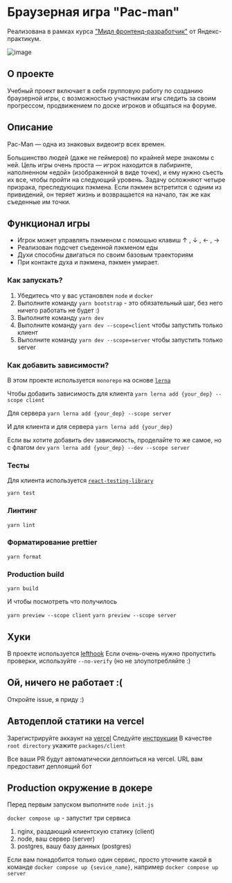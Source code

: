 # Браузерная игра "Pac-man"
Реализована в рамках курса ["Мидл фронтенд-разработчик"](https://practicum.yandex.ru/middle-frontend/) от Яндекс-практикум.

![image](https://github.com/ivanK333/pac-man/assets/108727043/9162237a-0dc5-4f85-aaff-fdabfaf63049)

## О проекте 
Учебный проект включает в себя групповую работу по созданию браузерной игры, с возможностью участникам игы следить за своим прогрессом, продвижением по доске игроков и общаться на форуме. 

## Описание 
Pac-Man — одна из знаковых видеоигр всех времен.

Большинство людей (даже не геймеров) по крайней мере знакомы с ней. Цель игры очень проста — игрок находится в лабиринте, наполненном «едой» (изображенной в виде точек), и ему нужно съесть их все, чтобы пройти на следующий уровень. Задачу осложняют четыре призрака, преследующих пэкмена. Если пэкмен встретится с одним из привидений, он теряет жизнь и возвращается на начало, так же как съеденные им точки.

## Функционал игры
- Игрок может управлять пэкменом с помошью клавиш ↑ , ↓ , ← , →
- Реализован подсчет съеденной пэкменом еды
- Духи способны двигаться по своим базовым траекториям
- При контакте духа и пэкмена, пэкмен умирает.
  
### Как запускать?

1. Убедитесь что у вас установлен `node` и `docker`
2. Выполните команду `yarn bootstrap` - это обязательный шаг, без него ничего работать не будет :)
3. Выполните команду `yarn dev`
3. Выполните команду `yarn dev --scope=client` чтобы запустить только клиент
4. Выполните команду `yarn dev --scope=server` чтобы запустить только server


### Как добавить зависимости?
В этом проекте используется `monorepo` на основе [`lerna`](https://github.com/lerna/lerna)

Чтобы добавить зависимость для клиента 
```yarn lerna add {your_dep} --scope client```

Для сервера
```yarn lerna add {your_dep} --scope server```

И для клиента и для сервера
```yarn lerna add {your_dep}```


Если вы хотите добавить dev зависимость, проделайте то же самое, но с флагом `dev`
```yarn lerna add {your_dep} --dev --scope server```


### Тесты

Для клиента используется [`react-testing-library`](https://testing-library.com/docs/react-testing-library/intro/)

```yarn test```

### Линтинг

```yarn lint```

### Форматирование prettier

```yarn format```

### Production build

```yarn build```

И чтобы посмотреть что получилось


`yarn preview --scope client`
`yarn preview --scope server`

## Хуки
В проекте используется [lefthook](https://github.com/evilmartians/lefthook)
Если очень-очень нужно пропустить проверки, используйте `--no-verify` (но не злоупотребляйте :)

## Ой, ничего не работает :(

Откройте issue, я приду :)

## Автодеплой статики на vercel
Зарегистрируйте аккаунт на [vercel](https://vercel.com/)
Следуйте [инструкции](https://vitejs.dev/guide/static-deploy.html#vercel-for-git)
В качестве `root directory` укажите `packages/client`

Все ваши PR будут автоматически деплоиться на vercel. URL вам предоставит деплоящий бот

## Production окружение в докере
Перед первым запуском выполните `node init.js`


`docker compose up` - запустит три сервиса
1. nginx, раздающий клиентскую статику (client)
2. node, ваш сервер (server)
3. postgres, вашу базу данных (postgres)

Если вам понадобится только один сервис, просто уточните какой в команде
`docker compose up {sevice_name}`, например `docker compose up server`
